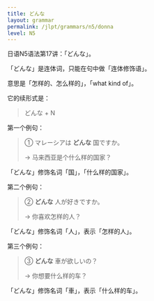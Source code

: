 ```yaml
---
title: どんな
layout: grammar
permalink: /jlpt/grammars/n5/donna
level: N5
---
```


日语N5语法第17讲：「どんな」。

「どんな」是连体词，只能在句中做「连体修饰语」。

意思是「怎样的、怎么样的」，「what kind of」。

它的续形式是：

> どんな + N

第一个例句：

> ① マレーシアは **どんな** 国ですか。
>
> → 马来西亚是个什么样的国家？

「どんな」修饰名词「国」，「什么样的国家」。

第二个例句：

> ② **どんな** 人が好きですか。
>
> → 你喜欢怎样的人？

「どんな」修饰名词「人」，表示「怎样的人」。

第三个例句：

> ③ **どんな** 車が欲しいの？
>
> → 你想要什么样的车？

「どんな」修饰名词「車」，表示「什么样的车」。